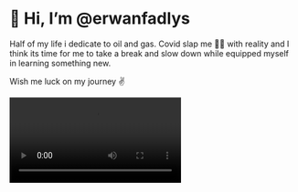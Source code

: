 # 👋 Hi, I’m @erwanfadlys 
Half of my life i dedicate to oil and gas. Covid slap me 😵‍💫 with reality and I think its time for me to take a break and slow down while equipped myself in learning something new. 

Wish me luck on my journey ✌️

![hippo](https://i.gifer.com/o6m.mp4)

<!---
erwanfadlys/erwanfadlys is a ✨ special ✨ repository because its `README.md` (this file) appears on your GitHub profile.
You can click the Preview link to take a look at your changes.
--->
